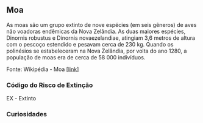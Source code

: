 ## Moa

As moas são um grupo extinto de nove espécies (em seis gêneros) de aves não voadoras endêmicas da Nova Zelândia. As duas maiores espécies, Dinornis robustus e Dinornis novaezelandiae, atingiam 3,6 metros de altura com o pescoço estendido e pesavam cerca de 230 kg. Quando os polinésios se estabeleceram na Nova Zelândia, por volta do ano 1280, a população de moas era de cerca de 58 000 indivíduos.

Fonte: Wikipédia - Moa [[link](https://pt.wikipedia.org/wiki/Moa)]

### Código do Risco de Extinção

EX - Extinto

### Curiosidades
